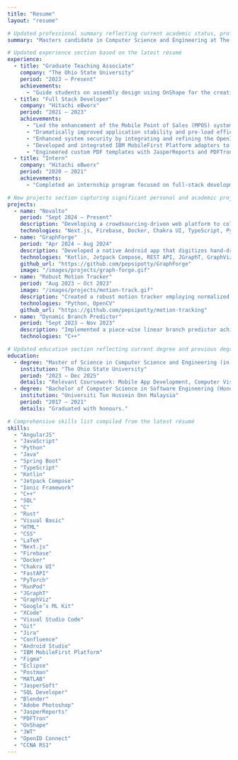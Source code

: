 ```yaml
---
title: "Resume"
layout: "resume"

# Updated professional summary reflecting current academic status, professional experience and project work
summary: "Masters candidate in Computer Science and Engineering at The Ohio State University with professional experience as a full stack developer and graduate teaching associate. Led enhancements of enterprise mobile platforms, resolved complex performance and security issues, and guided students in assembly design for 3D engineering projects. Passionate about building scalable web and mobile applications and exploring advanced machine learning techniques for innovative solutions."

# Updated experience section based on the latest résumé
experience:
  - title: "Graduate Teaching Associate"
    company: "The Ohio State University"
    period: "2023 – Present"
    achievements:
      - "Guide students on assembly design using OnShape for the creation of detailed 3D models for engineering projects."
  - title: "Full Stack Developer"
    company: "Hitachi eBworx"
    period: "2021 – 2023"
    achievements:
      - "Led the enhancement of the Mobile Point of Sales (MPOS) system for Great Eastern Malaysia, increasing customer engagement and sales efficiency through key development contributions and seamless two‑way data integration with GreatPlanner."
      - "Dramatically improved application stability and pre‑load efficiency by identifying and resolving a critical memory leak using XCode’s memory graph debugger."
      - "Enhanced system security by integrating and refining the OpenID Connect authentication protocol with JWT, addressing weak pseudo‑random number generator issues, and developing a robust password hash salting algorithm for offline user authentication."
      - "Developed and integrated IBM MobileFirst Platform adapters to support CRUD operations with a SQL database backend, improving data handling and operational efficiency."
      - "Engineered custom PDF templates with JasperReports and PDFTron for dynamic report generation, facilitating effective code migration across VSIT, SIT, UAT, and production environments."
  - title: "Intern"
    company: "Hitachi eBworx"
    period: "2020 – 2021"
    achievements:
      - "Completed an internship program focused on full‑stack development and gained practical experience contributing to software development and integration tasks."

# New projects section capturing significant personal and academic projects
projects:
  - name: "Novalto"
    period: "Sept 2024 – Present"
    description: "Developing a crowdsourcing‑driven web platform to collect high‑quality question‑answer datasets spanning diverse knowledge domains. The platform facilitates fine‑tuning of localized large language models (LLMs) through advanced techniques like Direct Preference Optimization (DPO), enabling the creation of domain‑specific LLMs."
    technologies: "Next.js, Firebase, Docker, Chakra UI, TypeScript, Python, FastAPI, PyTorch, RunPod"
  - name: "GraphForge"
    period: "Apr 2024 – Aug 2024"
    description: "Developed a native Android app that digitizes hand‑drawn Dungeons & Dragons maps into graph visualizations using an LLM, supporting dynamic node and edge modifications. Implemented on‑device image pre‑processing with Google’s ML Kit to enhance accuracy before visualization."
    technologies: "Kotlin, Jetpack Compose, REST API, JGraphT, GraphViz, Google’s ML Kit"
    github_url: "https://github.com/pepsipotty/GraphForge"
    image: "/images/projects/graph-forge.gif"
  - name: "Robust Motion Tracker"
    period: "Aug 2023 – Oct 2023"
    image: "/images/projects/motion-track.gif"
    description: "Created a robust motion tracker employing normalized cross correlation (NCC) and covariance tracking techniques that adaptively select between them to find the best match of a tracked object."
    technologies: "Python, OpenCV"
    github_url: "https://github.com/pepsipotty/motion-tracking"
  - name: "Dynamic Branch Predictor"
    period: "Sept 2023 – Nov 2023"
    description: "Implemented a piece‑wise linear branch predictor achieving a mis‑prediction rate of only 5.3 % with a predictor size of 64 KB."
    technologies: "C++"

# Updated education section reflecting current degree and previous degree
education:
  - degree: "Master of Science in Computer Science and Engineering (in progress)"
    institution: "The Ohio State University"
    period: "2023 – Dec 2025"
    details: "Relevant Coursework: Mobile App Development, Computer Vision, Cybersecurity, Algorithms, Computer Architecture, Network Security, Programming Languages, Data Mining."
  - degree: "Bachelor of Computer Science in Software Engineering (Honours)"
    institution: "Universiti Tun Hussein Onn Malaysia"
    period: "2017 – 2021"
    details: "Graduated with honours."

# Comprehensive skills list compiled from the latest résumé
skills:
  - "AngularJS"
  - "JavaScript"
  - "Python"
  - "Java"
  - "Spring Boot"
  - "TypeScript"
  - "Kotlin"
  - "Jetpack Compose"
  - "Ionic Framework"
  - "C++"
  - "SQL"
  - "C"
  - "Rust"
  - "Visual Basic"
  - "HTML"
  - "CSS"
  - "LaTeX"
  - "Next.js"
  - "Firebase"
  - "Docker"
  - "Chakra UI"
  - "FastAPI"
  - "PyTorch"
  - "RunPod"
  - "JGraphT"
  - "GraphViz"
  - "Google’s ML Kit"
  - "XCode"
  - "Visual Studio Code"
  - "Git"
  - "Jira"
  - "Confluence"
  - "Android Studio"
  - "IBM MobileFirst Platform"
  - "Figma"
  - "Eclipse"
  - "Postman"
  - "MATLAB"
  - "JasperSoft"
  - "SQL Developer"
  - "Blender"
  - "Adobe Photoshop"
  - "JasperReports"
  - "PDFTron"
  - "OnShape"
  - "JWT"
  - "OpenID Connect"
  - "CCNA RS1"
---
```

